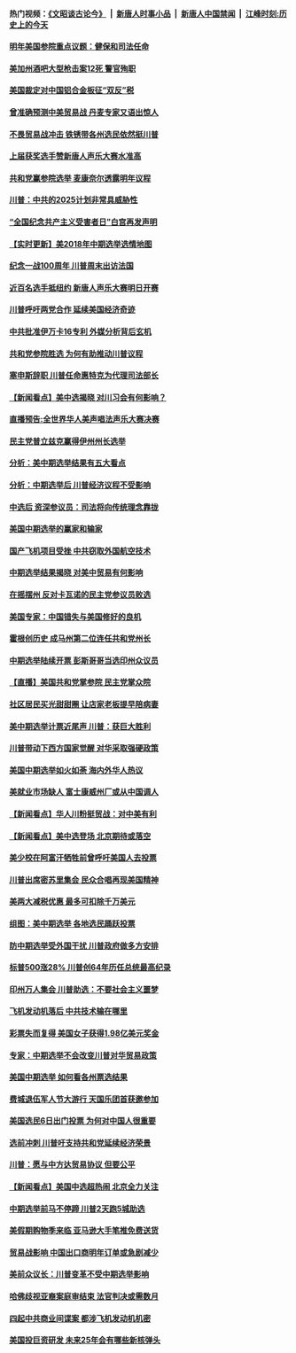 #### 热门视频：[《文昭谈古论今》](https://github.com/gfw-breaker/wenzhao/blob/master/README.md?t=11081833?t=11081533?t=11081233) &nbsp;|&nbsp; [新唐人时事小品](https://github.com/gfw-breaker/ntdtv-comedy/blob/master/README.md?t=11081833?t=11081533?t=11081233) &nbsp;|&nbsp; [新唐人中国禁闻](https://github.com/gfw-breaker/ntdtv-news/blob/master/README.md?t=11081833?t=11081533?t=11081233) &nbsp;|&nbsp; [江峰时刻:历史上的今天](https://github.com/gfw-breaker/today-in-history/blob/master/README.md?t=11081833?t=11081533?t=11081233) 

#### [明年美国参院重点议题：健保和司法任命](../pages/nsc412/n10838362.md?t=11081833?t=11081533?t=11081233) 

#### [美加州酒吧大型枪击案12死 警官殉职](../pages/nsc412/n10838345.md?t=11081833?t=11081533?t=11081233) 

#### [美国裁定对中国铝合金板征“双反”税](../pages/nsc412/n10837584.md?t=11081833?t=11081533?t=11081233) 

#### [曾准确预测中美贸易战 丹麦专家又语出惊人](../pages/nsc412/n10837600.md?t=11081833?t=11081533?t=11081233) 

#### [不畏贸易战冲击 铁锈带各州选民依然挺川普](../pages/nsc412/n10837538.md?t=11081833?t=11081533?t=11081233) 

#### [上届获奖选手赞新唐人声乐大赛水准高](../pages/nsc412/n10837404.md?t=11081833?t=11081533?t=11081233) 

#### [共和党赢参院选举 麦康奈尔透露明年议程](../pages/nsc412/n10837374.md?t=11081833?t=11081533?t=11081233) 

#### [川普：中共的2025计划非常具威胁性](../pages/nsc412/n10837413.md?t=11081833?t=11081533?t=11081233) 

#### [“全国纪念共产主义受害者日”白宫再发声明](../pages/nsc412/n10837350.md?t=11081833?t=11081533?t=11081233) 

#### [【实时更新】美2018年中期选举选情地图](../pages/nsc412/n10834279.md?t=11081833?t=11081533?t=11081233) 

#### [纪念一战100周年 川普周末出访法国](../pages/nsc412/n10837179.md?t=11081833?t=11081533?t=11081233) 

#### [近百名选手抵纽约 新唐人声乐大赛明日开赛](../pages/nsc412/n10837104.md?t=11081833?t=11081533?t=11081233) 

#### [川普呼吁两党合作 延续美国经济奇迹](../pages/nsc412/n10837121.md?t=11081833?t=11081533?t=11081233) 

#### [中共批准伊万卡16专利 外媒分析背后玄机](../pages/nsc412/n10836498.md?t=11081833?t=11081533?t=11081233) 

#### [共和党参院胜选 为何有助推动川普议程](../pages/nsc412/n10836979.md?t=11081833?t=11081533?t=11081233) 

#### [塞申斯辞职 川普任命惠特克为代理司法部长](../pages/nsc412/n10836938.md?t=11081833?t=11081533?t=11081233) 

#### [【新闻看点】美中选揭晓 对川习会有何影响？](../pages/nsc412/n10836680.md?t=11081833?t=11081533?t=11081233) 

#### [直播预告:全世界华人美声唱法声乐大赛决赛](../pages/nsc412/n10836869.md?t=11081833?t=11081533?t=11081233) 

#### [民主党普立兹克赢得伊州州长选举](../pages/nsc412/n10836317.md?t=11081833?t=11081533?t=11081233) 

#### [分析：美中期选举结果有五大看点](../pages/nsc412/n10836688.md?t=11081833?t=11081533?t=11081233) 

#### [分析：中期选举后 川普经济议程不受影响](../pages/nsc412/n10836639.md?t=11081833?t=11081533?t=11081233) 

#### [中选后 资深参议员：司法将向传统理念靠拢](../pages/nsc412/n10836636.md?t=11081833?t=11081533?t=11081233) 

#### [美国中期选举的赢家和输家](../pages/nsc412/n10836599.md?t=11081833?t=11081533?t=11081233) 

#### [国产飞机项目受挫 中共窃取外国航空技术](../pages/nsc412/n10834297.md?t=11081833?t=11081533?t=11081233) 

#### [中期选举结果揭晓 对美中贸易有何影响](../pages/nsc412/n10835845.md?t=11081833?t=11081533?t=11081233) 

#### [在摇摆州 反对卡瓦诺的民主党参议员败选](../pages/nsc412/n10835814.md?t=11081833?t=11081533?t=11081233) 

#### [美国专家：中国错失与美国修好的良机](../pages/nsc412/n10835636.md?t=11081833?t=11081533?t=11081233) 

#### [霍根创历史 成马州第二位连任共和党州长](../pages/nsc412/n10835590.md?t=11081833?t=11081533?t=11081233) 

#### [中期选举陆续开票 彭斯哥哥当选印州众议员](../pages/nsc412/n10835198.md?t=11081833?t=11081533?t=11081233) 

#### [【直播】美国共和党掌参院 民主党掌众院](../pages/nsc412/n10834434.md?t=11081833?t=11081533?t=11081233) 

#### [社区居民买光甜甜圈 让店家老板提早陪病妻](../pages/nsc412/n10835016.md?t=11081833?t=11081533?t=11081233) 

#### [美中期选举计票近尾声 川普：获巨大胜利](../pages/nsc412/n10834872.md?t=11081833?t=11081533?t=11081233) 

#### [川普带动下西方国家觉醒 对华采取强硬政策](../pages/nsc412/n10834533.md?t=11081833?t=11081533?t=11081233) 

#### [美国中期选举如火如荼 海内外华人热议](../pages/nsc412/n10834914.md?t=11081833?t=11081533?t=11081233) 

#### [美就业市场缺人 富士康威州厂或从中国调人](../pages/nsc412/n10834510.md?t=11081833?t=11081533?t=11081233) 

#### [【新闻看点】华人川粉挺贸战：对中美有利](../pages/nsc412/n10834109.md?t=11081833?t=11081533?t=11081233) 

#### [【新闻看点】美中选登场 北京期待或落空](../pages/nsc412/n10833936.md?t=11081833?t=11081533?t=11081233) 

#### [美少校在阿富汗牺牲前曾呼吁美国人去投票](../pages/nsc412/n10834207.md?t=11081833?t=11081533?t=11081233) 

#### [川普出席密苏里集会 民众合唱再现美国精神](../pages/nsc412/n10834194.md?t=11081833?t=11081533?t=11081233) 

#### [美两大减税优惠 最多可扣除千万美元](../pages/nsc412/n10834121.md?t=11081833?t=11081533?t=11081233) 

#### [组图：美中期选举 各地选民踊跃投票](../pages/nsc412/n10833951.md?t=11081833?t=11081533?t=11081233) 

#### [防中期选举受外国干扰 川普政府做多方安排](../pages/nsc412/n10834018.md?t=11081833?t=11081533?t=11081233) 

#### [标普500涨28% 川普创64年历任总统最高纪录](../pages/nsc412/n10833630.md?t=11081833?t=11081533?t=11081233) 

#### [印州万人集会 川普助选：不要社会主义噩梦](../pages/nsc412/n10833526.md?t=11081833?t=11081533?t=11081233) 

#### [飞机发动机落后 中共技术输在哪里](../pages/nsc412/n10831804.md?t=11081833?t=11081533?t=11081233) 

#### [彩票失而复得 美国女子获得1.98亿美元奖金](../pages/nsc412/n10832909.md?t=11081833?t=11081533?t=11081233) 

#### [专家：中期选举不会改变川普对华贸易政策](../pages/nsc412/n10832522.md?t=11081833?t=11081533?t=11081233) 

#### [美国中期选举 如何看各州票选结果](../pages/nsc412/n10831976.md?t=11081833?t=11081533?t=11081233) 

#### [费城退伍军人节大游行 天国乐团首获邀参加](../pages/nsc412/n10832397.md?t=11081833?t=11081533?t=11081233) 

#### [美国选民6日出门投票 为何对中国人很重要](../pages/nsc412/n10832216.md?t=11081833?t=11081533?t=11081233) 

#### [选前冲刺 川普吁支持共和党延续经济荣景](../pages/nsc412/n10832298.md?t=11081833?t=11081533?t=11081233) 

#### [川普：愿与中方达贸易协议 但要公平](../pages/nsc412/n10832148.md?t=11081833?t=11081533?t=11081233) 

#### [【新闻看点】美国中选超热闹 北京全力关注](../pages/nsc412/n10831663.md?t=11081833?t=11081533?t=11081233) 

#### [中期选举前马不停蹄 川普2天跑5城助选](../pages/nsc412/n10831806.md?t=11081833?t=11081533?t=11081233) 

#### [美假期购物季来临 亚马逊大手笔推免费送货](../pages/nsc412/n10831697.md?t=11081833?t=11081533?t=11081233) 

#### [贸易战影响 中国出口商明年订单或急剧减少](../pages/nsc412/n10830605.md?t=11081833?t=11081533?t=11081233) 

#### [美前众议长：川普变革不受中期选举影响](../pages/nsc412/n10830231.md?t=11081833?t=11081533?t=11081233) 

#### [哈佛歧视亚裔案庭审结束 法官判决或需数月](../pages/nsc412/n10830074.md?t=11081833?t=11081533?t=11081233) 

#### [四起中共商业间谍案 都涉飞机发动机机密](../pages/nsc412/n10829604.md?t=11081833?t=11081533?t=11081233) 

#### [美国投巨资研发 未来25年会有哪些新核弹头](../pages/nsc412/n10830032.md?t=11081833?t=11081533?t=11081233) 

